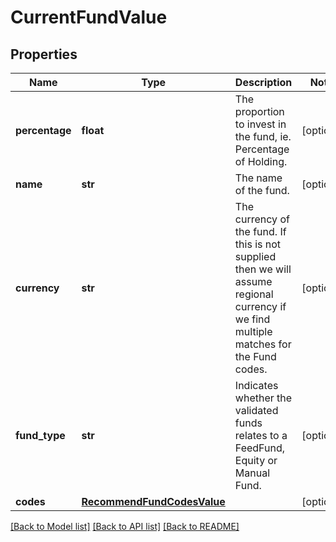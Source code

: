 # CurrentFundValue

## Properties
Name | Type | Description | Notes
------------ | ------------- | ------------- | -------------
**percentage** | **float** | The proportion to invest in the fund, ie. Percentage of Holding. | [optional] 
**name** | **str** | The name of the fund. | [optional] 
**currency** | **str** | The currency of the fund. If this is not supplied then we will assume regional currency  if we find multiple matches for the Fund codes. | [optional] 
**fund_type** | **str** | Indicates whether the validated funds relates to a FeedFund, Equity or Manual Fund. | [optional] 
**codes** | [**RecommendFundCodesValue**](RecommendFundCodesValue.md) |  | [optional] 

[[Back to Model list]](../README.md#documentation-for-models) [[Back to API list]](../README.md#documentation-for-api-endpoints) [[Back to README]](../README.md)

